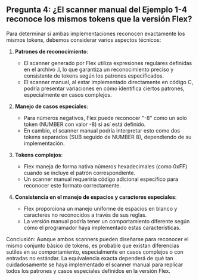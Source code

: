 ## Pregunta 4: ¿El scanner manual del Ejemplo 1-4 reconoce los mismos tokens que la versión Flex?

Para determinar si ambas implementaciones reconocen exactamente los mismos tokens, debemos considerar varios aspectos técnicos:

1. **Patrones de reconocimiento**:
   - El scanner generado por Flex utiliza expresiones regulares definidas en el archivo .l, lo que garantiza un reconocimiento preciso y consistente de tokens según los patrones especificados.
   - El scanner manual, al estar implementado directamente en código C, podría presentar variaciones en cómo identifica ciertos patrones, especialmente en casos complejos.

2. **Manejo de casos especiales**:
   - Para números negativos, Flex puede reconocer "-8" como un solo token (NUMBER con valor -8) si así está definido.
   - En cambio, el scanner manual podría interpretar esto como dos tokens separados (SUB seguido de NUMBER 8), dependiendo de su implementación.

3. **Tokens complejos**:
   - Flex maneja de forma nativa números hexadecimales (como 0xFF) cuando se incluye el patrón correspondiente.
   - Un scanner manual requeriría código adicional específico para reconocer este formato correctamente.

4. **Consistencia en el manejo de espacios y caracteres especiales**:
   - Flex proporciona un manejo uniforme de espacios en blanco y caracteres no reconocidos a través de sus reglas.
   - La versión manual podría tener un comportamiento diferente según cómo el programador haya implementado estas características.

Conclusión:
Aunque ambos scanners pueden diseñarse para reconocer el mismo conjunto básico de tokens, es probable que existan diferencias sutiles en su comportamiento, especialmente en casos complejos o con entradas no estándar. La equivalencia exacta dependerá de qué tan cuidadosamente se haya implementado el scanner manual para replicar todos los patrones y casos especiales definidos en la versión Flex.

